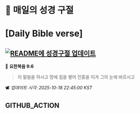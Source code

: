 # 🙏 매일의 성경 구절
# [Daily Bible verse]
## [![README에 성경구절 업데이트](https://github.com/DONGSUKA/first_test/actions/workflows/update-readme-bible.yml/badge.svg)](https://github.com/DONGSUKA/first_test/actions/workflows/update-readme-bible.yml)
<!-- START_BIBLE_VERSE -->
📖 **요한복음 9:6**
> 이 말씀을 하시고 땅에 침을 뱉어 진흙을 이겨 그의 눈에 바르시고

🕊️ _업데이트 시각: 2025-10-18 22:45:00 KST_
  <!-- END_BIBLE_VERSE -->
## GITHUB_ACTION
